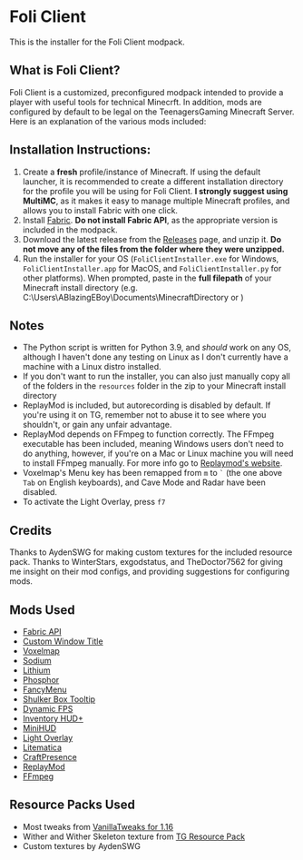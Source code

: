 # Foli Client

This is the installer for the Foli Client modpack.

## What is Foli Client?

Foli Client is a customized, preconfigured modpack intended to provide a player with useful tools for technical Minecrft. In addition, mods are configured by default to be legal on the TeenagersGaming Minecraft Server. Here is an explanation of the various mods included:

## Installation Instructions:

1. Create a **fresh** profile/instance of Minecraft. If using the default launcher, it is recommended to create a different installation directory for the profile you will be using for Foli Client. **I strongly suggest using MultiMC**, as it makes it easy to manage multiple Minecraft profiles, and allows you to install Fabric with one click.
2. Install [Fabric](https://fabricmc.net/). **Do not install Fabric API**, as the appropriate version is included in the modpack.
3. Download the latest release from the [Releases](https://github.com/ablazingeboy/FoliClientInstaller/releases) page, and unzip it. **Do not move any of the files from the folder where they were unzipped.**
4. Run the installer for your OS (`FoliClientInstaller.exe` for Windows, `FoliClientInstaller.app` for MacOS, and `FoliClientInstaller.py` for other platforms). When prompted, paste in the **full filepath** of your Minecraft install directory (e.g. C:\Users\ABlazingEBoy\Documents\MinecraftDirectory or  )

## Notes
- The Python script is written for Python 3.9, and *should* work on any OS, although I haven't done any testing on Linux as I don't currently have a machine with a Linux distro installed.
- If you don't want to run the installer, you can also just manually copy all of the folders in the `resources` folder in the zip to your Minecraft install directory
- ReplayMod is included, but autorecording is disabled by default. If you're using it on TG, remember not to abuse it to see where you shouldn't, or gain any unfair advantage.
- ReplayMod depends on FFmpeg to function correctly. The FFmpeg executable has been included, meaning Windows users don't need to do anything, however, if you're on a Mac or Linux machine you will need to install FFmpeg manually. For more info go to [Replaymod's website](https://www.replaymod.com/).
- Voxelmap's Menu key has been remapped from `m` to `` ` `` (the one above `Tab` on English keyboards), and Cave Mode and Radar have been disabled.
- To activate the Light Overlay, press `f7`

## Credits

Thanks to AydenSWG for making custom textures for the included resource pack.
Thanks to WinterStars, exgodstatus, and TheDoctor7562 for giving me insight on their mod configs, and providing suggestions for configuring mods.

## Mods Used

- [Fabric API](https://www.curseforge.com/minecraft/mc-mods/fabric-api)
- [Custom Window Title](https://www.curseforge.com/minecraft/mc-mods/custom-window-title)
- [Voxelmap](https://www.curseforge.com/minecraft/mc-mods/voxelmap)
- [Sodium](https://www.curseforge.com/minecraft/mc-mods/sodium)
- [Lithium](https://www.curseforge.com/minecraft/mc-mods/lithium)
- [Phosphor](https://www.curseforge.com/minecraft/mc-mods/phosphor)
- [FancyMenu](https://www.curseforge.com/minecraft/mc-mods/fancymenu-fabric)
- [Shulker Box Tooltip](https://www.curseforge.com/minecraft/mc-mods/shulkerboxtooltip)
- [Dynamic FPS](https://www.curseforge.com/minecraft/mc-mods/dynamic-fps)
- [Inventory HUD+](https://www.curseforge.com/minecraft/mc-mods/inventory-hud-forge)
- [MiniHUD](https://www.curseforge.com/minecraft/mc-mods/minihud)
- [Light Overlay](https://www.curseforge.com/minecraft/mc-mods/light-overlay)
- [Litematica](https://www.curseforge.com/minecraft/mc-mods/litematica)
- [CraftPresence](https://www.curseforge.com/minecraft/mc-mods/craftpresence)
- [ReplayMod](https://www.replaymod.com/)
- [FFmpeg](https://ffmpeg.org/)

## Resource Packs Used

- Most tweaks from [VanillaTweaks for 1.16](https://vanillatweaks.net/)
- Wither and Wither Skeleton texture from [TG Resource Pack](https://drive.google.com/file/d/17eHH_U8ujffCjJJlVBGVNYmlaor1u1dz/view?usp=sharing)
- Custom textures by AydenSWG
